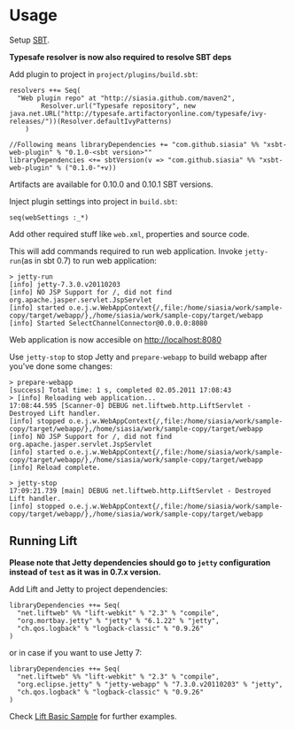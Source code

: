 # Usage
Setup [SBT](http://github.com/harrah/xsbt/).

**Typesafe resolver is now also required to resolve SBT deps**

Add plugin to project in `project/plugins/build.sbt`:

    resolvers ++= Seq(
      "Web plugin repo" at "http://siasia.github.com/maven2",
			Resolver.url("Typesafe repository", new java.net.URL("http://typesafe.artifactoryonline.com/typesafe/ivy-releases/"))(Resolver.defaultIvyPatterns)
		)
		
    //Following means libraryDependencies += "com.github.siasia" %% "xsbt-web-plugin" % "0.1.0-<sbt version>""
    libraryDependencies <+= sbtVersion(v => "com.github.siasia" %% "xsbt-web-plugin" % ("0.1.0-"+v))

Artifacts are available for 0.10.0 and 0.10.1 SBT versions.

Inject plugin settings into project in `build.sbt`:

    seq(webSettings :_*)
		
Add other required stuff like `web.xml`, properties and source code.
		
This will add commands required to run web application. Invoke `jetty-run`(as in sbt 0.7) to run web application:

    > jetty-run
    [info] jetty-7.3.0.v20110203
    [info] NO JSP Support for /, did not find org.apache.jasper.servlet.JspServlet
    [info] started o.e.j.w.WebAppContext{/,file:/home/siasia/work/sample-copy/target/webapp/},/home/siasia/work/sample-copy/target/webapp
    [info] Started SelectChannelConnector@0.0.0.0:8080
		
Web application is now accesible on [http://localhost:8080](http://localhost:8080)

Use `jetty-stop` to stop Jetty and `prepare-webapp` to build webapp after you've done some changes:

    > prepare-webapp
    [success] Total time: 1 s, completed 02.05.2011 17:08:43
    > [info] Reloading web application...
    17:08:44.595 [Scanner-0] DEBUG net.liftweb.http.LiftServlet - Destroyed Lift handler.
    [info] stopped o.e.j.w.WebAppContext{/,file:/home/siasia/work/sample-copy/target/webapp/},/home/siasia/work/sample-copy/target/webapp
    [info] NO JSP Support for /, did not find org.apache.jasper.servlet.JspServlet
    [info] started o.e.j.w.WebAppContext{/,file:/home/siasia/work/sample-copy/target/webapp/},/home/siasia/work/sample-copy/target/webapp
    [info] Reload complete.
		
    > jetty-stop
    17:09:21.739 [main] DEBUG net.liftweb.http.LiftServlet - Destroyed Lift handler.
    [info] stopped o.e.j.w.WebAppContext{/,file:/home/siasia/work/sample-copy/target/webapp/},/home/siasia/work/sample-copy/target/webapp
		
## Running Lift

**Please note that Jetty dependencies should go to `jetty` configuration instead of `test` as it was in 0.7.x version.**

Add Lift and Jetty to project dependencies:

    libraryDependencies ++= Seq(
      "net.liftweb" %% "lift-webkit" % "2.3" % "compile",
      "org.mortbay.jetty" % "jetty" % "6.1.22" % "jetty",
      "ch.qos.logback" % "logback-classic" % "0.9.26"
    )
		
or in case if you want to use Jetty 7:

    libraryDependencies ++= Seq(
      "net.liftweb" %% "lift-webkit" % "2.3" % "compile",
      "org.eclipse.jetty" % "jetty-webapp" % "7.3.0.v20110203" % "jetty",
      "ch.qos.logback" % "logback-classic" % "0.9.26"
    )
		
Check [Lift Basic Sample](http://github.com/downloads/siasia/xsbt-web-plugin/lift-basic-xsbt.zip) for further examples.
